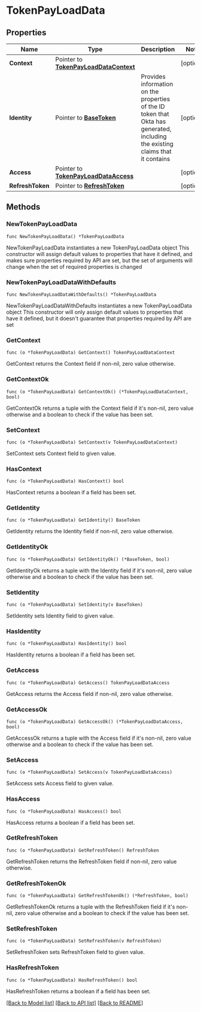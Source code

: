 # TokenPayLoadData

## Properties

Name | Type | Description | Notes
------------ | ------------- | ------------- | -------------
**Context** | Pointer to [**TokenPayLoadDataContext**](TokenPayLoadDataContext.md) |  | [optional] 
**Identity** | Pointer to [**BaseToken**](BaseToken.md) | Provides information on the properties of the ID token that Okta has generated, including the existing claims that it contains | [optional] 
**Access** | Pointer to [**TokenPayLoadDataAccess**](TokenPayLoadDataAccess.md) |  | [optional] 
**RefreshToken** | Pointer to [**RefreshToken**](RefreshToken.md) |  | [optional] 

## Methods

### NewTokenPayLoadData

`func NewTokenPayLoadData() *TokenPayLoadData`

NewTokenPayLoadData instantiates a new TokenPayLoadData object
This constructor will assign default values to properties that have it defined,
and makes sure properties required by API are set, but the set of arguments
will change when the set of required properties is changed

### NewTokenPayLoadDataWithDefaults

`func NewTokenPayLoadDataWithDefaults() *TokenPayLoadData`

NewTokenPayLoadDataWithDefaults instantiates a new TokenPayLoadData object
This constructor will only assign default values to properties that have it defined,
but it doesn't guarantee that properties required by API are set

### GetContext

`func (o *TokenPayLoadData) GetContext() TokenPayLoadDataContext`

GetContext returns the Context field if non-nil, zero value otherwise.

### GetContextOk

`func (o *TokenPayLoadData) GetContextOk() (*TokenPayLoadDataContext, bool)`

GetContextOk returns a tuple with the Context field if it's non-nil, zero value otherwise
and a boolean to check if the value has been set.

### SetContext

`func (o *TokenPayLoadData) SetContext(v TokenPayLoadDataContext)`

SetContext sets Context field to given value.

### HasContext

`func (o *TokenPayLoadData) HasContext() bool`

HasContext returns a boolean if a field has been set.

### GetIdentity

`func (o *TokenPayLoadData) GetIdentity() BaseToken`

GetIdentity returns the Identity field if non-nil, zero value otherwise.

### GetIdentityOk

`func (o *TokenPayLoadData) GetIdentityOk() (*BaseToken, bool)`

GetIdentityOk returns a tuple with the Identity field if it's non-nil, zero value otherwise
and a boolean to check if the value has been set.

### SetIdentity

`func (o *TokenPayLoadData) SetIdentity(v BaseToken)`

SetIdentity sets Identity field to given value.

### HasIdentity

`func (o *TokenPayLoadData) HasIdentity() bool`

HasIdentity returns a boolean if a field has been set.

### GetAccess

`func (o *TokenPayLoadData) GetAccess() TokenPayLoadDataAccess`

GetAccess returns the Access field if non-nil, zero value otherwise.

### GetAccessOk

`func (o *TokenPayLoadData) GetAccessOk() (*TokenPayLoadDataAccess, bool)`

GetAccessOk returns a tuple with the Access field if it's non-nil, zero value otherwise
and a boolean to check if the value has been set.

### SetAccess

`func (o *TokenPayLoadData) SetAccess(v TokenPayLoadDataAccess)`

SetAccess sets Access field to given value.

### HasAccess

`func (o *TokenPayLoadData) HasAccess() bool`

HasAccess returns a boolean if a field has been set.

### GetRefreshToken

`func (o *TokenPayLoadData) GetRefreshToken() RefreshToken`

GetRefreshToken returns the RefreshToken field if non-nil, zero value otherwise.

### GetRefreshTokenOk

`func (o *TokenPayLoadData) GetRefreshTokenOk() (*RefreshToken, bool)`

GetRefreshTokenOk returns a tuple with the RefreshToken field if it's non-nil, zero value otherwise
and a boolean to check if the value has been set.

### SetRefreshToken

`func (o *TokenPayLoadData) SetRefreshToken(v RefreshToken)`

SetRefreshToken sets RefreshToken field to given value.

### HasRefreshToken

`func (o *TokenPayLoadData) HasRefreshToken() bool`

HasRefreshToken returns a boolean if a field has been set.


[[Back to Model list]](../README.md#documentation-for-models) [[Back to API list]](../README.md#documentation-for-api-endpoints) [[Back to README]](../README.md)


